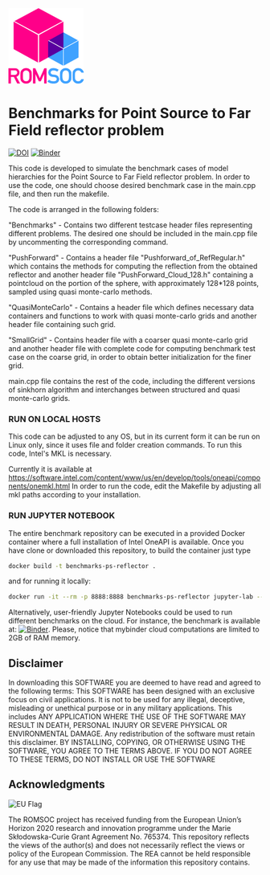 <img src="images/romsoclogo-logo.png" alt="ROMSOC logo"  width="150"/>

# Benchmarks for Point Source to Far Field reflector problem
[![DOI](https://zenodo.org/badge/DOI/10.5281/zenodo.5171811.svg)](https://doi.org/10.5281/zenodo.5171811) [![Binder](https://mybinder.org/badge_logo.svg)](https://mybinder.org/v2/gh/ROMSOC/benchmarks-ps-reflector/HEAD?labpath=Benchmark.ipynb)

This code is developed to simulate the benchmark cases of model hierarchies for the Point Source to Far Field reflector problem. In order to use the code, one should choose desired benchmark case in the main.cpp file, and then run the makefile.

The code is arranged in the following folders:

"Benchmarks" - Contains two different testcase header files representing different problems. The desired one should be included in the main.cpp file by uncommenting the corresponding command.

"PushForward" - Contains a header file "Pushforward_of_RefRegular.h" which contains the methods for computing the reflection from the obtained reflector and another header file "PushForward_Cloud_128.h" containing a pointcloud on the portion of the sphere, with approximately 128*128 points, sampled using quasi monte-carlo methods.


"QuasiMonteCarlo" - Contains a header file  which defines necessary data containers and functions to work with quasi monte-carlo grids and another header file containing such grid.

"SmallGrid" - Contains header file with a coarser quasi monte-carlo grid and another header file with complete code for computing benchmark test case on the coarse grid, in order to obtain better initialization for the finer grid.

main.cpp file contains the rest of the code, including the different versions of sinkhorn algorithm and interchanges between structured and quasi monte-carlo grids.



### RUN ON LOCAL HOSTS
This code can be adjusted to any OS, but in its current form it can be run on Linux only, since it uses file and folder creation commands. 
To run this code, Intel's MKL is necessary. 

Currently it is available at https://software.intel.com/content/www/us/en/develop/tools/oneapi/components/onemkl.html
In order to run the code, edit the Makefile by adjusting all mkl paths according to your installation.

### RUN JUPYTER NOTEBOOK
The entire benchmark repository can be executed in a provided Docker container where a full installation of Intel OneAPI is available. Once you have clone or downloaded this repository, to build the container just type
```bash
docker build -t benchmarks-ps-reflector . 
```
and for running it locally:
```bash
docker run -it --rm -p 8888:8888 benchmarks-ps-reflector jupyter-lab --ip=0.0.0.0 --port=8888 --allow-root
```

Alternatively, user-friendly Jupyter Notebooks could be used to run different benchmarks on the cloud. For instance, the benchmark is available at:
[![Binder](https://mybinder.org/badge_logo.svg)](https://mybinder.org/v2/gh/ROMSOC/benchmarks-ps-reflector/HEAD?labpath=Benchmark.ipynb). Please, notice that mybinder cloud computations are limited to 2GB of RAM memory.

## Disclaimer
In downloading this SOFTWARE you are deemed to have read and agreed to the following terms:
This SOFTWARE has been designed with an exclusive focus on civil applications. It is not to be used
for any illegal, deceptive, misleading or unethical purpose or in any military applications. This includes ANY APPLICATION WHERE THE USE OF THE SOFTWARE MAY RESULT IN DEATH,
PERSONAL INJURY OR SEVERE PHYSICAL OR ENVIRONMENTAL DAMAGE. Any redistribution of the software must retain this disclaimer. BY INSTALLING, COPYING, OR OTHERWISE
USING THE SOFTWARE, YOU AGREE TO THE TERMS ABOVE. IF YOU DO NOT AGREE TO
THESE TERMS, DO NOT INSTALL OR USE THE SOFTWARE

## Acknowledgments
<img src="images/EU_Flag.png" alt="EU Flag"  width="150" height="100" />

The ROMSOC project has received funding from the European Union’s Horizon 2020 research and innovation programme under the Marie Skłodowska-Curie Grant Agreement No. 765374.
This repository reflects the views of the author(s) and does not necessarily reflect the views or policy of the European Commission. The REA cannot be held responsible for any use that may be made of the information this repository contains.
